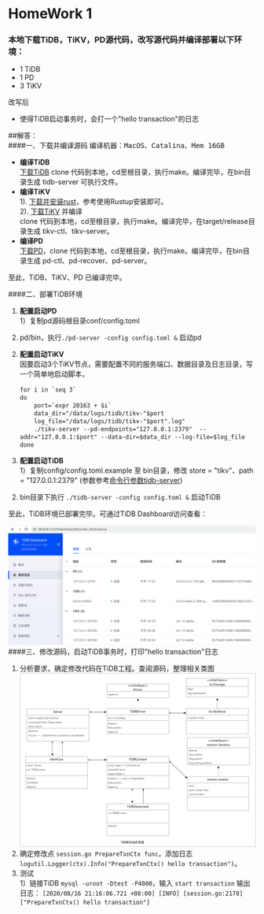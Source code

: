 HomeWork 1
==========
### 本地下载TiDB，TiKV，PD源代码，改写源代码并编译部署以下环境：
* 1 TiDB
* 1 PD
* 3 TiKV  

改写后
* 使得TiDB启动事务时，会打一个"hello transaction"的日志

##解答：  
####一、下载并编译源码
编译机器：<kbd>MacOS</kbd>、<kbd>Catalina</kbd>、<kbd>Mem 16GB</kbd>

* __编译TiDB__  
[下载TiDB](https://github.com/pingcap/tidb) clone 代码到本地，cd至根目录，执行make。编译完毕，在bin目录生成 tidb-server 可执行文件。
* __编译TiKV__  
1). [下载并安装rust](https://www.rust-lang.org/zh-CN/tools/install)，参考使用Rustup安装即可。   
2). [下载TiKV](https://github.com/tikv/tikv) 并编译  
clone 代码到本地，cd至根目录，执行make。编译完毕，在target/release目录生成 tikv-ctl、tikv-server。
* __编译PD__  
[下载PD]()，clone 代码到本地，cd至根目录，执行make。编译完毕，在bin目录生成 pd-ctl、pd-recover、pd-server。  
  
至此，TiDB、TiKV、PD 已编译完毕。

####二、部署TiDB环境
1. **配置启动PD**  
1）复制pd源码根目录conf/config.toml  
2) pd/bin，执行` ./pd-server -config config.toml & ` 启动pd
2. **配置启动TiKV**  
因要启动3个TiKV节点，需要配置不同的服务端口、数据目录及日志目录，写一个简单地启动脚本， 

    ```shell
	for i in `seq 3`
	do	
   		port=`expr 20163 + $i`  
    	data_dir="/data/logs/tidb/tikv-"$port
    	log_file="/data/logs/tidb/tikv-"$port".log"
    	./tikv-server --pd-endpoints="127.0.0.1:2379"  --addr="127.0.0.1:$port" --data-dir=$data_dir --log-file=$log_file
    done
	```
3. **配置启动TiDB**  
1）复制config/config.toml.example 至 bin目录，修改 store = "tikv"、path = "127.0.0.1:2379" (参数参考[命令行参数tidb-server](https://docs.pingcap.com/zh/tidb/stable/command-line-flags-for-tidb-configuration))  
2) bin目录下执行 `./tidb-server -config config.toml &` 启动TiDB 

至此，TiDB环境已部署完毕。可通过TiDB Dashboard访问查看：  

![alt 集群信息](./instance.png)
####三、修改源码，启动TiDB事务时，打印"hello transaction"日志
1. 分析要求，确定修改代码在TiDB工程。查阅源码，整理相关类图
![alt TiDB相关类图](./classxml.png)
2. 确定修改点 `session.go PrepareTxnCtx func`，添加日志 `logutil.Logger(ctx).Info("PrepareTxnCtx() hello transaction")`。  
3. 测试  
1）链接TiDB `mysql -uroot -Dtest -P4000`，输入 `start transaction` 输出日志：  `[2020/08/16 21:16:06.721 +08:00] [INFO] [session.go:2178] ["PrepareTxnCtx() hello transaction"]`
